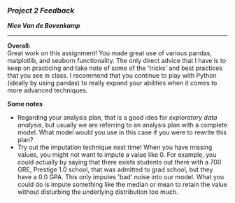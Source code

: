 ### ***Project 2 Feedback***

***Nico Van de Bovenkamp***

***

**Overall:**  
Great work on this assignment! You made great use of various pandas, matplotlib, and seaborn functionality. The only direct advice that I have is to keep on practicing and take note of some of the 'tricks' and best practices that you see in class. I recommend that you continue to play with Python (ideally by using pandas) to really expand your abilities when it comes to more advanced techniques.

**Some notes**  
* Regarding your analysis plan, that is a good idea for *exploratory data analysis*, but usually we are referring to an analysis plan with a complete model. What model would you use in this case if you were to rewrite this plan? 
* Try out the imputation technique next time! When you have missing values, you might not want to impute a value like 0. For example, you could actually by saying that there exists students out there with a 700 GRE, Prestige 1.0 school, that was admitted to grad school, but they have a 0.0 GPA. This only imputes 'bad' noise into our model. What you could do is impute something like the median or mean to retain the value without disturbing the underlying distribution too much.
